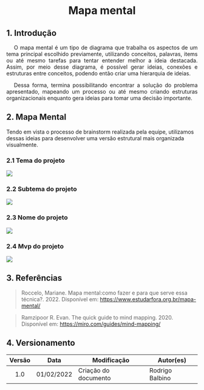 # <center>Mapa mental

## 1. Introdução

<p style="text-indent: 20px; text-align: justify"> O mapa mental é um tipo de diagrama que trabalha os aspectos de um tema principal escolhido previamente, utilizando conceitos, palavras, items ou até mesmo tarefas para tentar entender melhor a ideia destacada. Assim, por meio desse diagrama, é possível gerar ideias, conexões e estruturas entre conceitos, podendo então criar uma hierarquia de ideias.</p>

<p style="text-indent: 20px; text-align: justify"> Dessa forma, termina possibilitando encontrar a solução do problema apresentado, mapeando um processo ou até mesmo criando estruturas organizacionais enquanto gera ideias para tomar uma decisão importante.</p>

## 2. Mapa Mental

<p style= "text-indent: 20px; text-align:justify"></p>Tendo em vista o processo de brainstorm realizada pela equipe, utilizamos dessas ideias para desenvolver uma versão estrutural mais organizada visualmente.

### 2.1 Tema do projeto

<img src='assets/images/mapaTemas.png' width=auto height=auto>

### 2.2 Subtema do projeto

<img src='assets/images/mapaSubTemas.png' width=auto height=auto>

### 2.3 Nome do projeto

<img src='assets/images/nomeTema.png' width=auto height=auto>

### 2.4 Mvp do projeto

<img src='assets/images/MVP.png' width=auto height=auto>

## 3. Referências

> Roccelo, Mariane. Mapa mental:como fazer e para que serve essa técnica?. 2022. Disponível em: https://www.estudarfora.org.br/mapa-mental/

> Ramzipoor R. Evan. The quick guide to mind mapping. 2020. Disponível em: https://miro.com/guides/mind-mapping/

## 4. Versionamento

| Versão | Data       | Modificação          | Autor(es)       |
| :----: | ---------- | -------------------- | --------------- |
|  1.0   | 01/02/2022 | Criação do documento | Rodrigo Balbino |
